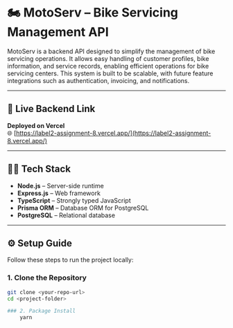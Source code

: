 # 🏍️ MotoServ – Bike Servicing Management API

MotoServ is a backend API designed to simplify the management of bike servicing operations. It allows easy handling of customer profiles, bike information, and service records, enabling efficient operations for bike servicing centers. This system is built to be scalable, with future feature integrations such as authentication, invoicing, and notifications.

---

## 🔗 Live Backend Link

**Deployed on Vercel**  
🌐  [https://label2-assignment-8.vercel.app/](https://label2-assignment-8.vercel.app/)

--- 

## 🧑‍💻 Tech Stack

- **Node.js** – Server-side runtime
- **Express.js** – Web framework
- **TypeScript** – Strongly typed JavaScript
- **Prisma ORM** – Database ORM for PostgreSQL
- **PostgreSQL** – Relational database

---

## ⚙️ Setup Guide

Follow these steps to run the project locally:

### 1. Clone the Repository

```bash
git clone <your-repo-url>
cd <project-folder>

### 2. Package Install
    yarn


















